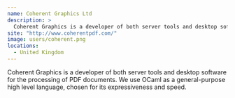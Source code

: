 ```yaml
---
name: Coherent Graphics Ltd
description: > 
  Coherent Graphics is a developer of both server tools and desktop software for the processing of PDF documents
site: "http://www.coherentpdf.com/"
image: users/coherent.png
locations: 
  - United Kingdom
---
```


Coherent Graphics is a developer of both server tools and desktop software for the processing of PDF documents. We use OCaml as a general-purpose high level language, chosen for its expressiveness and speed.
